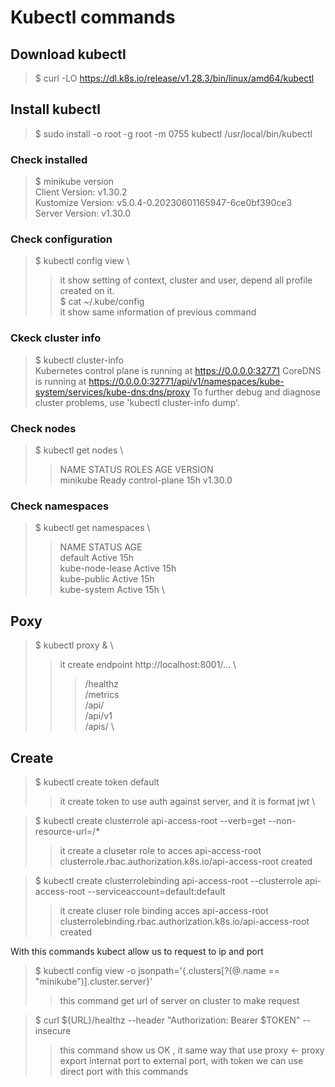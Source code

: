 # **Kubectl** commands

## Download kubectl

> $ curl -LO https://dl.k8s.io/release/v1.28.3/bin/linux/amd64/kubectl

## Install kubectl 

> $ sudo install -o root -g root -m 0755 kubectl /usr/local/bin/kubectl

### Check installed

> $ minikube version \
> Client Version: v1.30.2 \
> Kustomize Version: v5.0.4-0.20230601165947-6ce0bf390ce3 \
> Server Version: v1.30.0

### Check configuration 

> $ kubectl config view \
>> it show setting of context, cluster and user, depend all profile created on it.   \
> $ cat ~/.kube/config \
>> it show same information of previous command

### Ckeck cluster info

> $ kubectl cluster-info \
> Kubernetes control plane is running at https://0.0.0.0:32771
> CoreDNS is running at https://0.0.0.0:32771/api/v1/namespaces/kube-system/services/kube-dns:dns/proxy
> To further debug and diagnose cluster problems, use 'kubectl cluster-info dump'.

### Check nodes

> $ kubectl get nodes \
>> NAME       STATUS   ROLES           AGE   VERSION \
>> minikube   Ready    control-plane   15h   v1.30.0

### Check namespaces

> $ kubectl get namespaces \
>> NAME              STATUS   AGE \
>> default           Active   15h  \
>> kube-node-lease   Active   15h  \
>> kube-public       Active   15h \
>> kube-system       Active   15h \

## Poxy

> $ kubectl proxy & \
>> it create endpoint http://localhost:8001/... \
>>> /healthz \
>>> /metrics \
>>> /api/ \
>>> /api/v1 \
>>> /apis/ \

## Create 

> $ kubectl create token default 
>> it create token to use auth against server, and it is format jwt \

> $ kubectl create clusterrole api-access-root --verb=get --non-resource-url=/* 
>> it create a cluseter role to acces api-access-root  \
>> clusterrole.rbac.authorization.k8s.io/api-access-root created

> $ kubectl create clusterrolebinding api-access-root --clusterrole api-access-root --serviceaccount=default:default 
>> it create cluser role binding acces api-access-root \
>> clusterrolebinding.rbac.authorization.k8s.io/api-access-root created

With this commands kubect allow us to request to ip and port 

> $ kubectl config view -o jsonpath='{.clusters[?(@.name == "minikube")].cluster.server}'
>> this command get url of server on cluster to make request

> $ curl ${URL}/healthz --header "Authorization: Bearer $TOKEN" --insecure
>> this command show us OK , it same way that use proxy <- proxy export internat port to external port, with token we can use direct port with this commands
